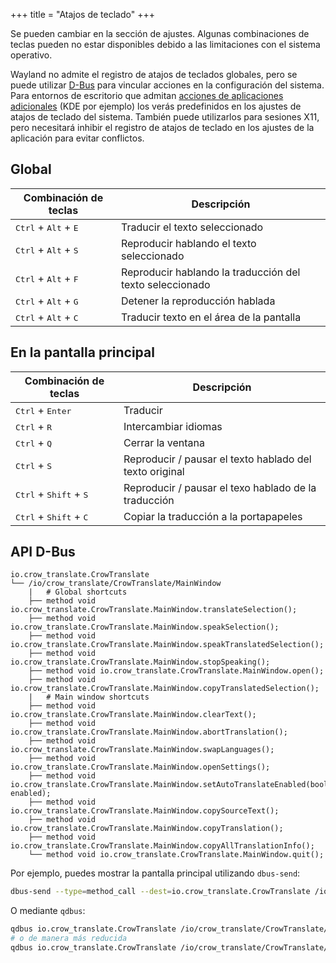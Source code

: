 +++
title = "Atajos de teclado"
+++

Se pueden cambiar en la sección de ajustes. Algunas combinaciones de teclas pueden no estar disponibles debido a las limitaciones con el sistema operativo.

Wayland no admite el registro de atajos de teclados globales, pero se puede utilizar [D-Bus](#api-d-bus) para vincular acciones en la configuración del sistema. Para entornos de escritorio que admitan [acciones de aplicaciones adicionales](https://specifications.freedesktop.org/desktop-entry-spec-latest.html#extra-actions) (KDE por ejemplo) los verás predefinidos en los ajustes de atajos de teclado del sistema. También puede utilizarlos para sesiones X11, pero necesitará inhibir el registro de atajos de teclado en los ajustes de la aplicación para evitar conflictos.

## Global

| Combinación de teclas                           | Descripción                                              |
| ----------------------------------------------- | -------------------------------------------------------- |
| <kbd>Ctrl</kbd> + <kbd>Alt</kbd> + <kbd>E</kbd> | Traducir el texto seleccionado                           |
| <kbd>Ctrl</kbd> + <kbd>Alt</kbd> + <kbd>S</kbd> | Reproducir hablando el texto seleccionado                |
| <kbd>Ctrl</kbd> + <kbd>Alt</kbd> + <kbd>F</kbd> | Reproducir hablando la traducción del texto seleccionado |
| <kbd>Ctrl</kbd> + <kbd>Alt</kbd> + <kbd>G</kbd> | Detener la reproducción hablada                          |
| <kbd>Ctrl</kbd> + <kbd>Alt</kbd> + <kbd>C</kbd> | Traducir texto en el área de la pantalla                 |

## En la pantalla principal

| Combinación de teclas                             | Descripción                                             |
| ------------------------------------------------- | ------------------------------------------------------- |
| <kbd>Ctrl</kbd> + <kbd>Enter</kbd>                | Traducir                                                |
| <kbd>Ctrl</kbd> + <kbd>R</kbd>                    | Intercambiar idiomas                                    |
| <kbd>Ctrl</kbd> + <kbd>Q</kbd>                    | Cerrar la ventana                                       |
| <kbd>Ctrl</kbd> + <kbd>S</kbd>                    | Reproducir / pausar el texto hablado del texto original |
| <kbd>Ctrl</kbd> + <kbd>Shift</kbd> + <kbd>S</kbd> | Reproducir / pausar el texo hablado de la traducción    |
| <kbd>Ctrl</kbd> + <kbd>Shift</kbd> + <kbd>C</kbd> | Copiar la traducción a la portapapeles                  |

## API D-Bus 

    io.crow_translate.CrowTranslate
    └── /io/crow_translate/CrowTranslate/MainWindow
        |   # Global shortcuts
        ├── method void io.crow_translate.CrowTranslate.MainWindow.translateSelection();
        ├── method void io.crow_translate.CrowTranslate.MainWindow.speakSelection();
        ├── method void io.crow_translate.CrowTranslate.MainWindow.speakTranslatedSelection();
        ├── method void io.crow_translate.CrowTranslate.MainWindow.stopSpeaking();
        ├── method void io.crow_translate.CrowTranslate.MainWindow.open();
        ├── method void io.crow_translate.CrowTranslate.MainWindow.copyTranslatedSelection();
        |   # Main window shortcuts
        ├── method void io.crow_translate.CrowTranslate.MainWindow.clearText();
        ├── method void io.crow_translate.CrowTranslate.MainWindow.abortTranslation();
        ├── method void io.crow_translate.CrowTranslate.MainWindow.swapLanguages();
        ├── method void io.crow_translate.CrowTranslate.MainWindow.openSettings();
        ├── method void io.crow_translate.CrowTranslate.MainWindow.setAutoTranslateEnabled(bool enabled);
        ├── method void io.crow_translate.CrowTranslate.MainWindow.copySourceText();
        ├── method void io.crow_translate.CrowTranslate.MainWindow.copyTranslation();
        ├── method void io.crow_translate.CrowTranslate.MainWindow.copyAllTranslationInfo();
        └── method void io.crow_translate.CrowTranslate.MainWindow.quit();

Por ejemplo, puedes mostrar la pantalla principal utilizando `dbus-send`:

```bash
dbus-send --type=method_call --dest=io.crow_translate.CrowTranslate /io/crow_translate/CrowTranslate/MainWindow io.crow_translate.CrowTranslate.MainWindow.open
```

O mediante `qdbus`:

```bash
qdbus io.crow_translate.CrowTranslate /io/crow_translate/CrowTranslate/MainWindow io.crow_translate.CrowTranslate.MainWindow.open
# o de manera más reducida
qdbus io.crow_translate.CrowTranslate /io/crow_translate/CrowTranslate/MainWindow open
```
